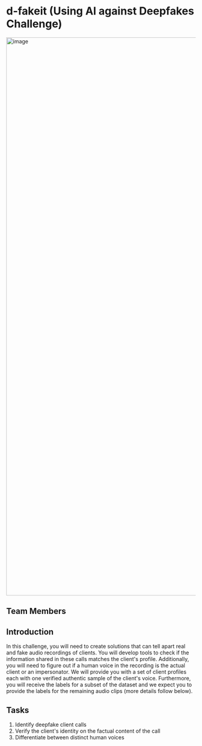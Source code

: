 # d-fakeit (Using AI against Deepfakes Challenge)

<img width="1482" alt="image" src="https://github.com/haladamateusz/d-fakeit/assets/26378632/ba054903-687d-4cca-86c1-a017c66d4d54">


## Team Members 


## Introduction 
In this challenge, you will need to create solutions that can tell apart real and fake audio recordings of clients. You will develop tools to check if the information shared in these calls matches the client's profile. Additionally, you will need to figure out if a human voice in the recording is the actual client or an impersonator. We will provide you with a set of client profiles each with one verified authentic sample of the client's voice. Furthermore, you will receive the labels for a subset of the dataset and we expect you to provide the labels for the remaining audio clips (more details follow below).

## Tasks 
1. Identify deepfake client calls
2. Verify the client's identity on the factual content of the call
3. Differentiate between distinct human voices


